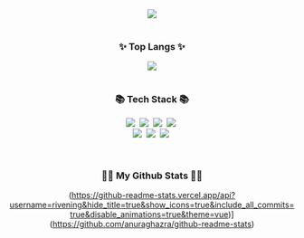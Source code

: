 <div align="center">
<img src="https://capsule-render.vercel.app/api?type=wave&color=auto&height=300&section=header&text=good.rivening&fontSize=60" />
</div>

<br>

<h3 align="center">✨ Top Langs ✨</h3>
<div align="center">
<img src="https://github-readme-stats.vercel.app/api/top-langs/?username=rivening&layout=compact&theme=onedark"/>
</div>

<br>

<h3 align="center">📚 Tech Stack 📚</h3>
<p align="center">
<img src="https://img.shields.io/badge/JAVA-007396?style=for-the-badge&logo=java&logoColor=white"></a>&nbsp
<img src="https://img.shields.io/badge/MySQL-4479A1?style=for-the-badge&logo=MySQL&logoColor=white"></a>&nbsp
<img src="https://img.shields.io/badge/Oracle-F80000?style=for-the-badge&logo=Oracle&logoColor=white"></a>&nbsp
<img src="https://img.shields.io/badge/Spring-6DB33F?style=for-the-badge&logo=Spring&logoColor=white"/></a>&nbsp<br>
<img src="https://img.shields.io/badge/SpringBoot-6DB33F?style=for-the-badge&logo=SpringBoot&logoColor=white"/></a>&nbsp
<img src="https://img.shields.io/badge/Eclipse-2C2255?style=for-the-badge&logo=Eclipse%20IDE&logoColor=white"></a>&nbsp
<img src="https://img.shields.io/badge/github-181717?style=for-the-badge&logo=github&logoColor=white"></a>&nbsp
</p>

<br>
<h3 align="center">👩‍💻 My Github Stats 👩‍💻</h3>
<div align="center">

(https://github-readme-stats.vercel.app/api?username=rivening&hide_title=true&show_icons=true&include_all_commits=true&disable_animations=true&theme=vue)](https://github.com/anuraghazra/github-readme-stats)
</div>

<!--
**rivening/rivening** is a ✨ _special_ ✨ repository because its `README.md` (this file) appears on your GitHub profile.

Here are some ideas to get you started:

- 🔭 I’m currently working on ...
- 🌱 I’m currently learning ...
- 👯 I’m looking to collaborate on ...
- 🤔 I’m looking for help with ...
- 💬 Ask me about ...
- 📫 How to reach me: ...
- 😄 Pronouns: ...
- ⚡ Fun fact: ...
-->
